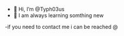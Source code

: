 - 👋 Hi, I’m @Typh03us
- 👀 I am always learning somthing new


-if you need to contact me i can be reached @


